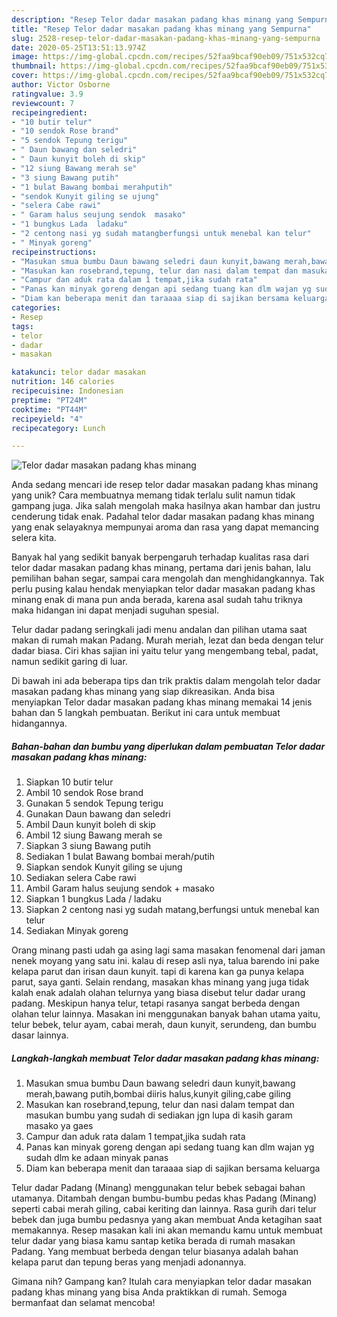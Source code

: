 ```yaml
---
description: "Resep Telor dadar masakan padang khas minang yang Sempurna"
title: "Resep Telor dadar masakan padang khas minang yang Sempurna"
slug: 2528-resep-telor-dadar-masakan-padang-khas-minang-yang-sempurna
date: 2020-05-25T13:51:13.974Z
image: https://img-global.cpcdn.com/recipes/52faa9bcaf90eb09/751x532cq70/telor-dadar-masakan-padang-khas-minang-foto-resep-utama.jpg
thumbnail: https://img-global.cpcdn.com/recipes/52faa9bcaf90eb09/751x532cq70/telor-dadar-masakan-padang-khas-minang-foto-resep-utama.jpg
cover: https://img-global.cpcdn.com/recipes/52faa9bcaf90eb09/751x532cq70/telor-dadar-masakan-padang-khas-minang-foto-resep-utama.jpg
author: Victor Osborne
ratingvalue: 3.9
reviewcount: 7
recipeingredient:
- "10 butir telur"
- "10 sendok Rose brand"
- "5 sendok Tepung terigu"
- " Daun bawang dan seledri"
- " Daun kunyit boleh di skip"
- "12 siung Bawang merah se"
- "3 siung Bawang putih"
- "1 bulat Bawang bombai merahputih"
- "sendok Kunyit giling se ujung"
- "selera Cabe rawi"
- " Garam halus seujung sendok  masako"
- "1 bungkus Lada  ladaku"
- "2 centong nasi yg sudah matangberfungsi untuk menebal kan telur"
- " Minyak goreng"
recipeinstructions:
- "Masukan smua bumbu Daun bawang seledri daun kunyit,bawang merah,bawang putih,bombai diiris halus,kunyit giling,cabe giling"
- "Masukan kan rosebrand,tepung, telur dan nasi dalam tempat dan masukan bumbu yang sudah di sediakan jgn lupa di kasih garam masako ya gaes"
- "Campur dan aduk rata dalam 1 tempat,jika sudah rata"
- "Panas kan minyak goreng dengan api sedang tuang kan dlm wajan yg sudah dlm ke adaan minyak panas"
- "Diam kan beberapa menit dan taraaaa siap di sajikan bersama keluarga"
categories:
- Resep
tags:
- telor
- dadar
- masakan

katakunci: telor dadar masakan 
nutrition: 146 calories
recipecuisine: Indonesian
preptime: "PT24M"
cooktime: "PT44M"
recipeyield: "4"
recipecategory: Lunch

---
```



![Telor dadar masakan padang khas minang](https://img-global.cpcdn.com/recipes/52faa9bcaf90eb09/751x532cq70/telor-dadar-masakan-padang-khas-minang-foto-resep-utama.jpg)

Anda sedang mencari ide resep telor dadar masakan padang khas minang yang unik? Cara membuatnya memang tidak terlalu sulit namun tidak gampang juga. Jika salah mengolah maka hasilnya akan hambar dan justru cenderung tidak enak. Padahal telor dadar masakan padang khas minang yang enak selayaknya mempunyai aroma dan rasa yang dapat memancing selera kita.

Banyak hal yang sedikit banyak berpengaruh terhadap kualitas rasa dari telor dadar masakan padang khas minang, pertama dari jenis bahan, lalu pemilihan bahan segar, sampai cara mengolah dan menghidangkannya. Tak perlu pusing kalau hendak menyiapkan telor dadar masakan padang khas minang enak di mana pun anda berada, karena asal sudah tahu triknya maka hidangan ini dapat menjadi suguhan spesial.

Telur dadar padang seringkali jadi menu andalan dan pilihan utama saat makan di rumah makan Padang. Murah meriah, lezat dan beda dengan telur dadar biasa. Ciri khas sajian ini yaitu telur yang mengembang tebal, padat, namun sedikit garing di luar.


Di bawah ini ada beberapa tips dan trik praktis dalam mengolah telor dadar masakan padang khas minang yang siap dikreasikan. Anda bisa menyiapkan Telor dadar masakan padang khas minang memakai 14 jenis bahan dan 5 langkah pembuatan. Berikut ini cara untuk membuat hidangannya.

<!--inarticleads1-->

##### Bahan-bahan dan bumbu yang diperlukan dalam pembuatan Telor dadar masakan padang khas minang:

1. Siapkan 10 butir telur
1. Ambil 10 sendok Rose brand
1. Gunakan 5 sendok Tepung terigu
1. Gunakan  Daun bawang dan seledri
1. Ambil  Daun kunyit boleh di skip
1. Ambil 12 siung Bawang merah se
1. Siapkan 3 siung Bawang putih
1. Sediakan 1 bulat Bawang bombai merah/putih
1. Siapkan sendok Kunyit giling se ujung
1. Sediakan selera Cabe rawi
1. Ambil  Garam halus seujung sendok + masako
1. Siapkan 1 bungkus Lada / ladaku
1. Siapkan 2 centong nasi yg sudah matang,berfungsi untuk menebal kan telur
1. Sediakan  Minyak goreng


Orang minang pasti udah ga asing lagi sama masakan fenomenal dari jaman nenek moyang yang satu ini. kalau di resep asli nya, talua barendo ini pake kelapa parut dan irisan daun kunyit. tapi di karena kan ga punya kelapa parut, saya ganti. Selain rendang, masakan khas minang yang juga tidak kalah enak adalah olahan telurnya yang biasa disebut telur dadar urang padang. Meskipun hanya telur, tetapi rasanya sangat berbeda dengan olahan telur lainnya. Masakan ini menggunakan banyak bahan utama yaitu, telur bebek, telur ayam, cabai merah, daun kunyit, serundeng, dan bumbu dasar lainnya. 

<!--inarticleads2-->

##### Langkah-langkah membuat Telor dadar masakan padang khas minang:

1. Masukan smua bumbu Daun bawang seledri daun kunyit,bawang merah,bawang putih,bombai diiris halus,kunyit giling,cabe giling
1. Masukan kan rosebrand,tepung, telur dan nasi dalam tempat dan masukan bumbu yang sudah di sediakan jgn lupa di kasih garam masako ya gaes
1. Campur dan aduk rata dalam 1 tempat,jika sudah rata
1. Panas kan minyak goreng dengan api sedang tuang kan dlm wajan yg sudah dlm ke adaan minyak panas
1. Diam kan beberapa menit dan taraaaa siap di sajikan bersama keluarga


Telur dadar Padang (Minang) menggunakan telur bebek sebagai bahan utamanya. Ditambah dengan bumbu-bumbu pedas khas Padang (Minang) seperti cabai merah giling, cabai keriting dan lainnya. Rasa gurih dari telur bebek dan juga bumbu pedasnya yang akan membuat Anda ketagihan saat memakannya. Resep masakan kali ini akan memandu kamu untuk membuat telur dadar yang biasa kamu santap ketika berada di rumah masakan Padang. Yang membuat berbeda dengan telur biasanya adalah bahan kelapa parut dan tepung beras yang menjadi adonannya. 

Gimana nih? Gampang kan? Itulah cara menyiapkan telor dadar masakan padang khas minang yang bisa Anda praktikkan di rumah. Semoga bermanfaat dan selamat mencoba!
